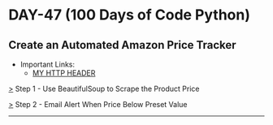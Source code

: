 # DAY-47 (100 Days of Code Python)

## Create an Automated Amazon Price Tracker

* Important Links:  
  * [MY HTTP HEADER](http://myhttpheader.com/)     <!-- To see your browser headers -->

[>](https://github.com/Aniruddh-482/Python-Bootcamp/blob/main/047/Amazon%20Price%20Tracker%20Project/main.py) Step 1 - Use BeautifulSoup to Scrape the Product Price <br>

[>](https://github.com/Aniruddh-482/Python-Bootcamp/blob/main/047/Amazon%20Price%20Tracker%20Project/main.py) Step 2 - Email Alert When Price Below Preset Value <br>
<hr>
